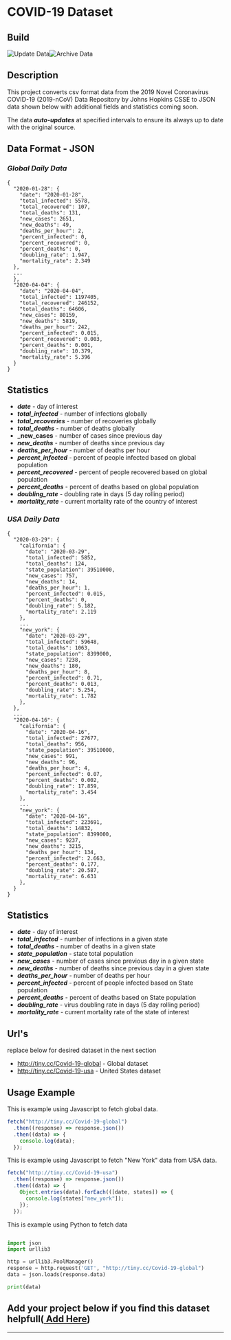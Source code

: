 # COVID-19 Dataset

## **Build**

![Update Data](https://github.com/TuTomasz/Covid19-Dataset/workflows/Update%20Data/badge.svg)![Archive Data](https://github.com/TuTomasz/Covid19-Dataset/workflows/Archive%20Data/badge.svg)

## **Description**

This project converts csv format data from the 2019 Novel Coronavirus COVID-19 (2019-nCoV) Data Repository by Johns Hopkins CSSE to JSON data shown below with additional fields and statistics coming soon.

The data **_auto-updates_** at specified intervals to ensure its always up to date with the original source.

## **Data Format - JSON**

### **_Global Daily Data_**

```YML
{
  "2020-01-28": {
    "date": "2020-01-28",
    "total_infected": 5578,
    "total_recovered": 107,
    "total_deaths": 131,
    "new_cases": 2651,
    "new_deaths": 49,
    "deaths_per_hour": 2,
    "percent_infected": 0,
    "percent_recovered": 0,
    "percent_deaths": 0,
    "doubling_rate": 1.947,
    "mortality_rate": 2.349
  },
  ...
  },
  "2020-04-04": {
    "date": "2020-04-04",
    "total_infected": 1197405,
    "total_recovered": 246152,
    "total_deaths": 64606,
    "new_cases": 80159,
    "new_deaths": 5819,
    "deaths_per_hour": 242,
    "percent_infected": 0.015,
    "percent_recovered": 0.003,
    "percent_deaths": 0.001,
    "doubling_rate": 10.379,
    "mortality_rate": 5.396
  }
}
```

## **Statistics**

- **_date_** - day of interest
- **_total_infected_** - number of infections globally
- **_total_recoveries_** - number of recoveries globally
- **_total_deaths_** - number of deaths globally
- **\_new_cases** - number of cases since previous day
- **_new_deaths_** - number of deaths since previous day
- **_deaths_per_hour_** - number of deaths per hour
- **_percent_infected_** - percent of people infected based on global population
- **_percent_recovered_** - percent of people recovered based on global population
- **_percent_deaths_** - percent of deaths based on global population
- **_doubling_rate_** - doubling rate in days (5 day rolling period)
- **_mortality_rate_** - current mortality rate of the country of interest

### **_USA Daily Data_**

```YML
{
  "2020-03-29": {
    "california": {
      "date": "2020-03-29",
      "total_infected": 5852,
      "total_deaths": 124,
      "state_population": 39510000,
      "new_cases": 757,
      "new_deaths": 14,
      "deaths_per_hour": 1,
      "percent_infected": 0.015,
      "percent_deaths": 0,
      "doubling_rate": 5.182,
      "mortality_rate": 2.119
    },
    ...
    "new_york": {
      "date": "2020-03-29",
      "total_infected": 59648,
      "total_deaths": 1063,
      "state_population": 8399000,
      "new_cases": 7238,
      "new_deaths": 180,
      "deaths_per_hour": 8,
      "percent_infected": 0.71,
      "percent_deaths": 0.013,
      "doubling_rate": 5.254,
      "mortality_rate": 1.782
    },
  },
  ...
  "2020-04-16": {
    "california": {
      "date": "2020-04-16",
      "total_infected": 27677,
      "total_deaths": 956,
      "state_population": 39510000,
      "new_cases": 991,
      "new_deaths": 96,
      "deaths_per_hour": 4,
      "percent_infected": 0.07,
      "percent_deaths": 0.002,
      "doubling_rate": 17.859,
      "mortality_rate": 3.454
    },
    ...
    "new_york": {
      "date": "2020-04-16",
      "total_infected": 223691,
      "total_deaths": 14832,
      "state_population": 8399000,
      "new_cases": 9237,
      "new_deaths": 3215,
      "deaths_per_hour": 134,
      "percent_infected": 2.663,
      "percent_deaths": 0.177,
      "doubling_rate": 20.587,
      "mortality_rate": 6.631
    },
  }
}
```

## **Statistics**

- **_date_** - day of interest
- **_total_infected_** - number of infections in a given state
- **_total_deaths_** - number of deaths in a given state
- **_state_population_** - state total population
- **_new_cases_** - number of cases since previous day in a given state
- **_new_deaths_** - number of deaths since previous day in a given state
- **_deaths_per_hour_** - number of deaths per hour
- **_percent_infected_** - percent of people infected based on State population
- **_percent_deaths_** - percent of deaths based on State population
- **_doubling_rate_** - virus doubling rate in days (5 day rolling period)
- **_mortality_rate_** - current mortality rate of the state of interest

## **Url's**

replace below for desired dataset in the next section

- http://tiny.cc/Covid-19-global - Global dataset
- http://tiny.cc/Covid-19-usa - United States dataset

## **Usage Example**

This is example using Javascript to fetch global data.

```javascript
fetch("http://tiny.cc/Covid-19-global")
  .then((response) => response.json())
  .then((data) => {
    console.log(data);
  });
```

This is example using Javascript to fetch "New York" data from USA data.

```javascript
fetch("http://tiny.cc/Covid-19-usa")
  .then((response) => response.json())
  .then((data) => {
    Object.entries(data).forEach(([date, states]) => {
      console.log(states["new_york"]);
    });
  });
```

This is example using Python to fetch data

```python

import json
import urllib3

http = urllib3.PoolManager()
response = http.request('GET', "http://tiny.cc/Covid-19-global")
data = json.loads(response.data)

print(data)

```

## Add your project below if you find this dataset helpfull([ Add Here](https://github.com/TuTomasz/Covid19-API/edit/master/README.md))

---
